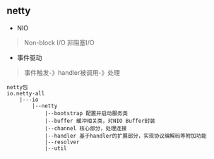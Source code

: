 ## netty

- NIO
> Non-block I/O 非阻塞I/O
- 事件驱动

> 事件触发-》handler被调用-》处理

```
netty包
io.netty-all
    |---io
        |--netty
            |--bootstrap 配置并启动服务类
            |--buffer 缓冲相关类，对NIO Buffer封装
            |--channel 核心部分，处理连接
            |--handler 基于handler的扩展部分，实现协议编解码等附加功能
            |--resolver
            |--util
```

